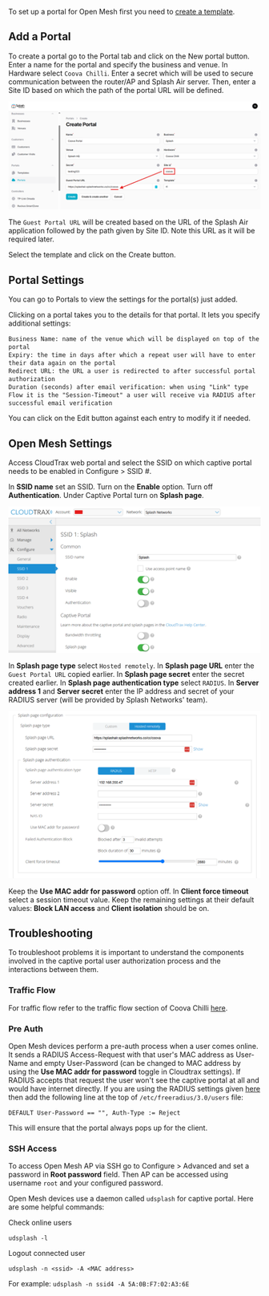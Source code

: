 To set up a portal for Open Mesh first you need to [create a template](../defining-templates.md).

## Add a Portal

To create a portal go to the Portal tab and click on the New portal button. Enter a name for the portal and specify the business and venue. In Hardware select `Coova Chilli`. Enter a secret which will be used to secure communication between the router/AP and Splash Air server. Then, enter a Site ID based on which the path of the portal URL will be defined.

![Coova Portal](../assets/images/coova/coova-portal-url.png)

The `Guest Portal URL` will be created based on the URL of the Splash Air application followed by the path given by Site ID. Note this URL as it will be required later.

Select the template and click on the Create button.

## Portal Settings

You can go to Portals to view the settings for the portal(s) just added.

Clicking on a portal takes you to the details for that portal. It lets you specify additional settings:

```
Business Name: name of the venue which will be displayed on top of the portal
Expiry: the time in days after which a repeat user will have to enter their data again on the portal
Redirect URL: the URL a user is redirected to after successful portal authorization
Duration (seconds) after email verification: when using "Link" type Flow it is the "Session-Timeout" a user will receive via RADIUS after successful email verification 
```

You can click on the Edit button against each entry to modify it if needed.

## Open Mesh Settings

Access CloudTrax web portal and select the SSID on which captive portal needs to be enabled in Configure > SSID #.

In **SSID name** set an SSID. Turn on the **Enable** option. Turn off **Authentication**. Under Captive Portal turn on **Splash page**.

![SSID](../assets/images/openmesh/ssid.png)

In **Splash page type** select `Hosted remotely`. In **Splash page URL** enter the `Guest Portal URL` copied earlier. In **Splash page secret** enter the secret created earlier. In **Splash page authentication type** select `RADIUS`. In **Server address 1** and **Server secret** enter the IP address and secret of your RADIUS server (will be provided by Splash Networks' team).

![Splash Page settings](../assets/images/openmesh/splash-page.png)

Keep the **Use MAC addr for password** option off. In **Client force timeout** select a session timeout value. Keep the remaining settings at their default values: **Block LAN access** and **Client isolation** should be on.

## Troubleshooting

To troubleshoot problems it is important to understand the components involved in the captive portal user authorization process and the interactions between them.

### Traffic Flow

For traffic flow refer to the traffic flow section of Coova Chilli [here](coova-chilli.md/#traffic-flow).

### Pre Auth

Open Mesh devices perform a pre-auth process when a user comes online. It sends a RADIUS Access-Request with that user's MAC address as User-Name and empty User-Password (can be changed to MAC address by using the **Use MAC addr for password** toggle in Cloudtrax settings). If RADIUS accepts that request the user won't see the captive portal at all and would have internet directly. If you are using the RADIUS settings given [here](../radius.md) then add the following line at the top of `/etc/freeradius/3.0/users` file:

```
DEFAULT User-Password == "", Auth-Type := Reject
```

This will ensure that the portal always pops up for the client.

### SSH Access

To access Open Mesh AP via SSH go to Configure > Advanced and set a password in **Root password** field. Then AP can be accessed using username `root` and your configured password.

Open Mesh devices use a daemon called `udsplash` for captive portal. Here are some helpful commands:

Check online users

```
udsplash -l
```

Logout connected user

```
udsplash -n <ssid> -A <MAC address>
```

For example: `udsplash -n ssid4 -A 5A:0B:F7:02:A3:6E`